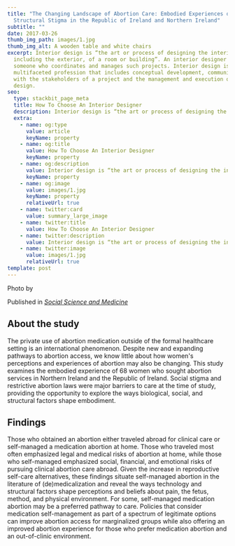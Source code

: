 ```yaml
---
title: "The Changing Landscape of Abortion Care: Embodied Experiences of
  Structural Stigma in the Republic of Ireland and Northern Ireland"
subtitle: ""
date: 2017-03-26
thumb_img_path: images/1.jpg
thumb_img_alt: A wooden table and white chairs
excerpt: Interior design is “the art or process of designing the interior, often
  including the exterior, of a room or building”. An interior designer is
  someone who coordinates and manages such projects. Interior design is a
  multifaceted profession that includes conceptual development, communicating
  with the stakeholders of a project and the management and execution of the
  design.
seo:
  type: stackbit_page_meta
  title: How To Choose An Interior Designer
  description: Interior design is “the art or process of designing the interior
  extra:
    - name: og:type
      value: article
      keyName: property
    - name: og:title
      value: How To Choose An Interior Designer
      keyName: property
    - name: og:description
      value: Interior design is “the art or process of designing the interior
      keyName: property
    - name: og:image
      value: images/1.jpg
      keyName: property
      relativeUrl: true
    - name: twitter:card
      value: summary_large_image
    - name: twitter:title
      value: How To Choose An Interior Designer
    - name: twitter:description
      value: Interior design is “the art or process of designing the interior
    - name: twitter:image
      value: images/1.jpg
      relativeUrl: true
template: post
---
```

Photo by []()

Published in [*Social Science and Medicine*](https://doi.org/10.1016/j.socscimed.2019.112686) 

## About the study 
The private use of abortion medication outside of the formal healthcare setting is an international phenomenon. Despite new and expanding pathways to abortion access, we know little about how women's perceptions and experiences of abortion may also be changing. This study examines the embodied experience of 68 women who sought abortion services in Northern Ireland and the Republic of Ireland. Social stigma and restrictive abortion laws were major barriers to care at the time of study, providing the opportunity to explore the ways biological, social, and structural factors shape embodiment. 

## Findings 
Those who obtained an abortion either traveled abroad for clinical care or self-managed a medication abortion at home. Those who traveled most often emphasized legal and medical risks of abortion at home, while those who self-managed emphasized social, financial, and emotional risks of pursuing clinical abortion care abroad. Given the increase in reproductive self-care alternatives, these findings situate self-managed abortion in the literature of (de)medicalization and reveal the ways technology and structural factors shape perceptions and beliefs about pain, the fetus, method, and physical environment. For some, self-managed medication abortion may be a preferred pathway to care. Policies that consider medication self-management as part of a spectrum of legitimate options can improve abortion access for marginalized groups while also offering an improved abortion experience for those who prefer medication abortion and an out-of-clinic environment.